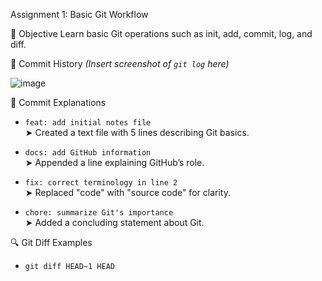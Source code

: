  Assignment 1: Basic Git Workflow

 📌 Objective
Learn basic Git operations such as init, add, commit, log, and diff.

 📁 Commit History
*(Insert screenshot of `git log` here)*

![image](https://github.com/user-attachments/assets/adeeeb00-3702-48f3-aa82-476793fe44e7)


 🧾 Commit Explanations

- `feat: add initial notes file`  
  ➤ Created a text file with 5 lines describing Git basics.

- `docs: add GitHub information`  
  ➤ Appended a line explaining GitHub’s role.

- `fix: correct terminology in line 2`  
  ➤ Replaced "code" with "source code" for clarity.

- `chore: summarize Git's importance`  
  ➤ Added a concluding statement about Git.

 🔍 Git Diff Examples

- `git diff HEAD~1 HEAD`
